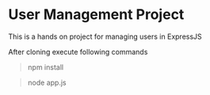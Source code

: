 # User Management Project
This is a hands on project for managing users in ExpressJS

After cloning execute following commands 
 > npm install
 
 > node app.js
